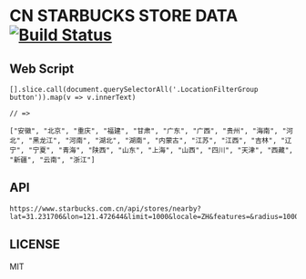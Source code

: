 # CN STARBUCKS STORE DATA [![Build Status](https://travis-ci.com/sinchang/cn-starbucks-stores-data.svg?branch=master)](https://travis-ci.com/sinchang/cn-starbucks-stores-data)

## Web Script

```
[].slice.call(document.querySelectorAll('.LocationFilterGroup button')).map(v => v.innerText)

// =>

["安徽", "北京", "重庆", "福建", "甘肃", "广东", "广西", "贵州", "海南", "河北", "黑龙江", "河南", "湖北", "湖南", "内蒙古", "江苏", "江西", "吉林", "辽宁", "宁夏", "青海", "陕西", "山东", "上海", "山西", "四川", "天津", "西藏", "新疆", "云南", "浙江"]
```

## API

```
https://www.starbucks.com.cn/api/stores/nearby?lat=31.231706&lon=121.472644&limit=1000&locale=ZH&features=&radius=10000000000
```

## LICENSE

MIT
